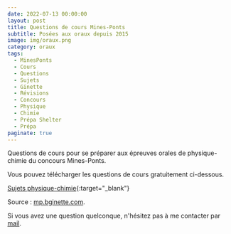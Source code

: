```yaml
---
date: 2022-07-13 00:00:00
layout: post
title: Questions de cours Mines-Ponts
subtitle: Posées aux oraux depuis 2015
image: img/oraux.png
category: oraux
tags:
  - MinesPonts
  - Cours
  - Questions
  - Sujets
  - Ginette
  - Révisions
  - Concours
  - Physique
  - Chimie
  - Prépa Shelter
  - Prépa
paginate: true
---
```


Questions de cours pour se préparer aux épreuves orales de physique-chimie du concours Mines-Ponts.

Vous pouvez télécharger les questions de cours gratuitement ci-dessous.

[Sujets physique-chimie](/assets/documents/outils/qdc-mines-ponts.pdf){:target="_blank"}

Source : [mp.bginette.com](http://mp.bginette.com/Maths/).

Si vous avez une question quelconque, n'hésitez pas à me contacter par [mail](https://www.prepashelter.com/contact/).
